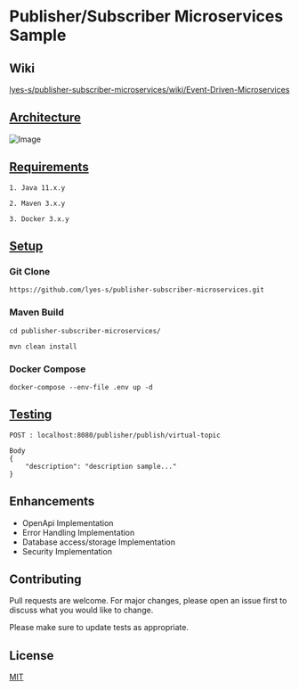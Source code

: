# Publisher/Subscriber Microservices Sample

## Wiki

[lyes-s/publisher-subscriber-microservices/wiki/Event-Driven-Microservices](https://github.com/lyes-s/publisher-subscriber-microservices/wiki/Event-Driven-Microservices)

## [Architecture](https://github.com/lyes-s/publisher-subscriber-microservices/wiki/Architecture)

![Image](https://raw.githubusercontent.com/wiki/lyes-s/publisher-subscriber-microservices/images/PubSub%20Microservices%20Architecture.PNG)

## [Requirements](https://github.com/lyes-s/publisher-subscriber-microservices/wiki/Technology-Stack)

```
1. Java 11.x.y

2. Maven 3.x.y

3. Docker 3.x.y
```

## [Setup](https://github.com/lyes-s/publisher-subscriber-microservices/wiki/Installation)

### Git Clone

```
https://github.com/lyes-s/publisher-subscriber-microservices.git

```

### Maven Build

```
cd publisher-subscriber-microservices/

mvn clean install

```

### Docker Compose

```
docker-compose --env-file .env up -d

```

## [Testing](https://github.com/lyes-s/publisher-subscriber-microservices/wiki/Testing)

```
POST : localhost:8080/publisher/publish/virtual-topic

Body
{
    "description": "description sample..."
}

```

## Enhancements

* OpenApi Implementation 
* Error Handling Implementation 
* Database access/storage Implementation
* Security Implementation

## Contributing
Pull requests are welcome. For major changes, please open an issue first to discuss what you would like to change.

Please make sure to update tests as appropriate.

## License
[MIT](https://github.com/lyes-s/publisher-subscriber-microservices/blob/master/LICENSE.md)
